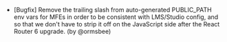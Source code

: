 
<!--
Create a changelog entry for every new user-facing change. Please respect the following instructions:
- Indicate breaking changes by prepending an explosion 💥 character.
- Prefix your changes with either [Bugfix], [Improvement], [Feature], [Security], [Deprecation].
- You may optionally append "(by @<author>)" at the end of the line, where "<author>" is either one (just one)
of your GitHub username, real name or affiliated organization. These affiliations will be displayed in
the release notes for every release.
-->

- [Bugfix] Remove the trailing slash from auto-generated PUBLIC_PATH env vars for MFEs in order to be consistent with LMS/Studio config, and so that we don't have to strip it off on the JavaScript side after the React Router 6 upgrade. (by @ormsbee)
